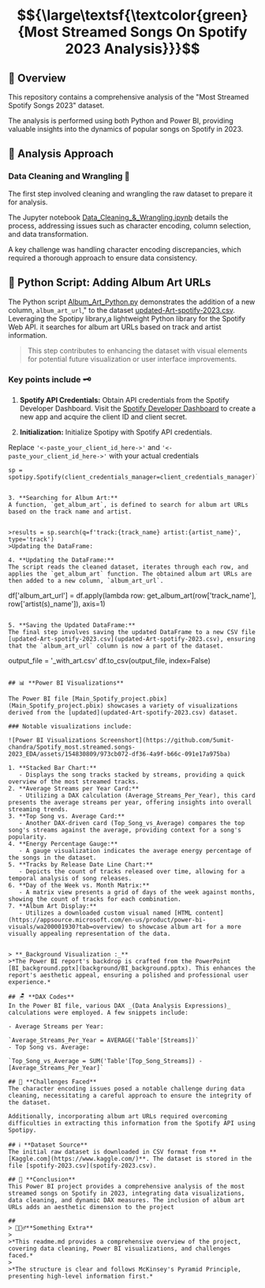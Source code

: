 # $${\large\textsf{\textcolor{green}{Most Streamed Songs On Spotify 2023 Analysis}}}$$

## 📝 **Overview**
This repository contains a comprehensive analysis of the "Most Streamed Spotify Songs 2023" dataset.

The analysis is performed using both Python and Power BI, providing valuable insights into the dynamics of popular songs on Spotify in 2023.

## 🧠 **Analysis Approach**

### Data Cleaning and Wrangling 🧹
The first step involved cleaning and wrangling the raw dataset to prepare it for analysis. 

The Jupyter notebook [Data_Cleaning_&_Wrangling.ipynb](Data_Cleaning_&_Wrangling.ipynb) details the process, addressing issues such as character encoding, column selection, and data transformation.

A key challenge was handling character encoding discrepancies, which required a thorough approach to ensure data consistency.

## 🐍 **Python Script: Adding Album Art URLs**
The Python script [Album_Art_Python.py](Album_Art_Python.py) demonstrates the addition of a new column, `album_art_url`," to the dataset [updated-Art-spotify-2023.csv](updated-Art-spotify-2023.csv). Leveraging the Spotipy library,a lightweight Python library for the Spotify Web API. it searches for album art URLs based on track and artist information. 
> This step contributes to enhancing the dataset with visual elements for potential future visualization or user interface improvements.

### Key points include 🗝️

1. **Spotify API Credentials:**
Obtain API credentials from the Spotify Developer Dashboard.
Visit the [Spotify Developer Dashboard](https://developer.spotify.com/) to create a new app and acquire the client ID and client secret.

2. **Initialization:**
Initialize Spotipy with Spotify API credentials.

Replace `'<-paste_your_client_id_here->'` and `'<-paste_your_client_id_here->'` with your actual credentials


```client_credentials_manager = SpotifyClientCredentials(client_id='<-paste_your_client_id_here->', client_secret='<-paste_your_client_id_here->')
sp = spotipy.Spotify(client_credentials_manager=client_credentials_manager)```


3. **Searching for Album Art:**
A function, `get_album_art`, is defined to search for album art URLs based on the track name and artist.


>results = sp.search(q=f'track:{track_name} artist:{artist_name}', type='track')
>Updating the DataFrame:

4. **Updating the DataFrame:** 
The script reads the cleaned dataset, iterates through each row, and applies the `get_album_art` function. The obtained album art URLs are then added to a new column, `album_art_url`.

```
df['album_art_url'] = df.apply(lambda row: get_album_art(row['track_name'], row['artist(s)_name']), axis=1)
```

5. **Saving the Updated DataFrame:** 
The final step involves saving the updated DataFrame to a new CSV file [updated-Art-spotify-2023.csv](updated-Art-spotify-2023.csv), ensuring that the `album_art_url` column is now a part of the dataset.

```
output_file = '_with_art.csv'
df.to_csv(output_file, index=False)
```

## 📊 **Power BI Visualizations**

The Power BI file [Main_Spotify_project.pbix](Main_Spotify_project.pbix) showcases a variety of visualizations derived from the [updated](updated-Art-spotify-2023.csv) dataset. 

### Notable visualizations include: 

![Power BI Visualizations Screenshort](https://github.com/5umit-chandra/Spotify_most.streamed.songs-2023_EDA/assets/154830809/973cb072-df36-4a9f-b66c-091e17a975ba)

1. **Stacked Bar Chart:**
   - Displays the song tracks stacked by streams, providing a quick overview of the most streamed tracks.
2. **Average Streams per Year Card:**
   - Utilizing a DAX calculation (Average_Streams_Per_Year), this card presents the average streams per year, offering insights into overall streaming trends.
3. **Top Song vs. Average Card:**
   - Another DAX-driven card (Top_Song_vs_Average) compares the top song's streams against the average, providing context for a song's popularity.
4. **Energy Percentage Gauge:**
   - A gauge visualization indicates the average energy percentage of the songs in the dataset.
5. **Tracks by Release Date Line Chart:**
   - Depicts the count of tracks released over time, allowing for a temporal analysis of song releases.
6. **Day of the Week vs. Month Matrix:**
   - A matrix view presents a grid of days of the week against months, showing the count of tracks for each combination.
7. **Album Art Display:**
   - Utilizes a downloaded custom visual named [HTML content](https://appsource.microsoft.com/en-us/product/power-bi-visuals/wa200001930?tab=overview) to showcase album art for a more visually appealing representation of the data.


> **_Background Visualization :_**
>*The Power BI report's backdrop is crafted from the PowerPoint [BI_background.pptx](background/BI_background.pptx). This enhances the report's aesthetic appeal, ensuring a polished and professional user experience.*

## 🪑 **DAX Codes**
In the Power BI file, various DAX _(Data Analysis Expressions)_ calculations were employed. A few snippets include:

- Average Streams per Year:

`Average_Streams_Per_Year = AVERAGE('Table'[Streams])`
- Top Song vs. Average:

`Top_Song_vs_Average = SUM('Table'[Top_Song_Streams]) - [Average_Streams_Per_Year]`

## 🎯 **Challenges Faced**
The character encoding issues posed a notable challenge during data cleaning, necessitating a careful approach to ensure the integrity of the dataset.

Additionally, incorporating album art URLs required overcoming difficulties in extracting this information from the Spotify API using Spotipy.

## ℹ️ **Dataset Source**
The initial raw dataset is downloaded in CSV format from **[Kaggle.com](https://www.kaggle.com/)**. The dataset is stored in the file [spotify-2023.csv](spotify-2023.csv).

## 🤔 **Conclusion**
This Power BI project provides a comprehensive analysis of the most streamed songs on Spotify in 2023, integrating data visualizations, data cleaning, and dynamic DAX measures. The inclusion of album art URLs adds an aesthetic dimension to the project

##   
> 💁🏻‍♂️**Something Extra**
> 
>*This readme.md provides a comprehensive overview of the project, covering data cleaning, Power BI visualizations, and challenges faced.*
>
>*The structure is clear and follows McKinsey's Pyramid Principle, presenting high-level information first.*
